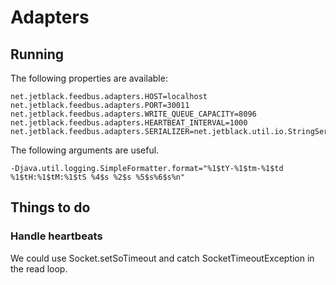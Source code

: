 # Adapters

## Running

The following properties are available:

```
net.jetblack.feedbus.adapters.HOST=localhost
net.jetblack.feedbus.adapters.PORT=30011
net.jetblack.feedbus.adapters.WRITE_QUEUE_CAPACITY=8096
net.jetblack.feedbus.adapters.HEARTBEAT_INTERVAL=1000
net.jetblack.feedbus.adapters.SERIALIZER=net.jetblack.util.io.StringSerializer

```

The following arguments are useful.

```
-Djava.util.logging.SimpleFormatter.format="%1$tY-%1$tm-%1$td %1$tH:%1$tM:%1$tS %4$s %2$s %5$s%6$s%n"
```

## Things to do

### Handle heartbeats

We could use Socket.setSoTimeout and catch SocketTimeoutException in the read loop.